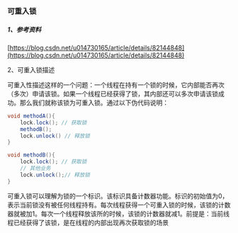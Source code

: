 ### 可重入锁

##### 1、参考资料

[https://blog.csdn.net/u014730165/article/details/82144848](https://blog.csdn.net/u014730165/article/details/82144848)

2、可重入锁描述

可重入性描述这样的一个问题：一个线程在持有一个锁的时候，它内部能否再次（多次）申请该锁。如果一个线程已经获得了锁，其内部还可以多次申请该锁成功。那么我们就称该锁为可重入锁。通过以下伪代码说明：

```java
void methodA(){
    lock.lock(); // 获取锁
    methodB();
    lock.unlock() // 释放锁
}

void methodB(){
    lock.lock(); // 获取锁
    // 其他业务
    lock.unlock();// 释放锁
}
```

可重入锁可以理解为锁的一个标识。该标识具备计数器功能。标识的初始值为0，表示当前锁没有被任何线程持有。每次线程获得一个可重入锁的时候，该锁的计数器就被加1。每次一个线程释放该所的时候，该锁的计数器就减1。前提是：当前线程已经获得了该锁，是在线程的内部出现再次获取锁的场景

